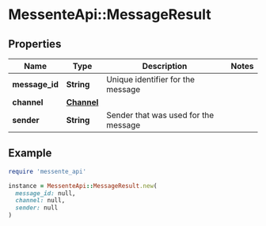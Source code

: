# MessenteApi::MessageResult

## Properties

| Name | Type | Description | Notes |
| ---- | ---- | ----------- | ----- |
| **message_id** | **String** | Unique identifier for the message |  |
| **channel** | [**Channel**](Channel.md) |  |  |
| **sender** | **String** | Sender that was used for the message |  |

## Example

```ruby
require 'messente_api'

instance = MessenteApi::MessageResult.new(
  message_id: null,
  channel: null,
  sender: null
)
```

